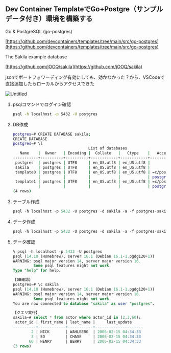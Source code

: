 ## Dev Container TemplateでGo+Postgre（サンプルデータ付き）環境を構築する

Go & PostgreSQL (go-postgres)

[https://github.com/devcontainers/templates/tree/main/src/go-postgres](https://github.com/devcontainers/templates/tree/main/src/go-postgres)

The Sakila example database

[https://github.com/jOOQ/sakila](https://github.com/jOOQ/sakila)

jsonでポートフォワーディング有効にしても、効かなかった？から、VSCodeで直接追加したらローカルからアクセスできた

![Untitled](VSCode%20Dev%20Containers%E3%81%A6%E3%82%99Docker%E7%92%B0%E5%A2%83%E9%96%8B%E7%99%BA%20ae98071ad5144fd9a74eb14e7882be23/Untitled%201.png)

1. psqlコマンドでログイン確認
    
    ```bash
    psql -h localhost -p 5432 -U postgres
    ```
    
2. DB作成
    
    ```bash
    postgres=# CREATE DATABASE sakila;
    CREATE DATABASE
    postgres=# \l
                                     List of databases
       Name    |  Owner   | Encoding |  Collate   |   Ctype    |   Access privileges   
    -----------+----------+----------+------------+------------+-----------------------
     postgres  | postgres | UTF8     | en_US.utf8 | en_US.utf8 | 
     sakila    | postgres | UTF8     | en_US.utf8 | en_US.utf8 | 
     template0 | postgres | UTF8     | en_US.utf8 | en_US.utf8 | =c/postgres          +
               |          |          |            |            | postgres=CTc/postgres
     template1 | postgres | UTF8     | en_US.utf8 | en_US.utf8 | =c/postgres          +
               |          |          |            |            | postgres=CTc/postgres
    (4 rows)
    ```
    
3. テーブル作成
    
    ```sql
    psql -h localhost -p 5432 -U postgres -d sakila -a -f postgres-sakila-schema.sql
    ```
    
4. データ作成
    
    ```sql
    psql -h localhost -p 5432 -U postgres -d sakila -a -f postgres-sakila-insert-data.sql
    ```
    
5. データ確認
    
    ```sql
    % psql -h localhost -p 5432 -U postgres
    psql (14.10 (Homebrew), server 16.1 (Debian 16.1-1.pgdg120+1))
    WARNING: psql major version 14, server major version 16.
             Some psql features might not work.
    Type "help" for help.
    
    【DB確認】
    postgres=# \c sakila
    psql (14.10 (Homebrew), server 16.1 (Debian 16.1-1.pgdg120+1))
    WARNING: psql major version 14, server major version 16.
             Some psql features might not work.
    You are now connected to database "sakila" as user "postgres".
    
    【クエリ実行】
    sakila=# select * from actor where actor_id in (2,3,60);
     actor_id | first_name | last_name |     last_update     
    ----------+------------+-----------+---------------------
            2 | NICK       | WAHLBERG  | 2006-02-15 04:34:33
            3 | ED         | CHASE     | 2006-02-15 04:34:33
           60 | HENRY      | BERRY     | 2006-02-15 04:34:33
    (3 rows)
    ```
